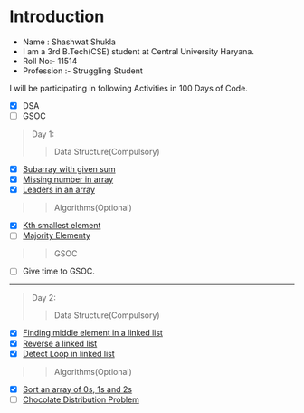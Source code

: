 # Introduction
- Name : Shashwat Shukla<br>
- I am a 3rd B.Tech(CSE) student at Central University Haryana.
- Roll No:- 11514
- Profession :- Struggling Student

I will be participating in following Activities in 100 Days of Code.

- [x] DSA
- [ ] GSOC

> Day 1:
>> Data Structure(Compulsory)
- [x] [Subarray with given sum](https://practice.geeksforgeeks.org/problems/subarray-with-given-sum/0)
- [x] [Missing number in array](https://practice.geeksforgeeks.org/problems/missing-number-in-array/0)
- [x] [Leaders in an array](https://practice.geeksforgeeks.org/problems/leaders-in-an-array/0)
>> Algorithms(Optional)
- [x] [Kth smallest element](https://practice.geeksforgeeks.org/problems/kth-smallest-element/0)
- [ ] [Majority Elementy](https://practice.geeksforgeeks.org/problems/majority-element/0)
>> GSOC
- [ ] Give time to GSOC.

-------------
> Day 2:
>> Data Structure(Compulsory)
- [x] [Finding middle element in a linked list](https://practice.geeksforgeeks.org/problems/finding-middle-element-in-a-linked-list/1)
- [x] [Reverse a linked list](https://practice.geeksforgeeks.org/problems/reverse-a-linked-list/1)
- [x] [Detect Loop in linked list](https://practice.geeksforgeeks.org/problems/detect-loop-in-linked-list/1)
>> Algorithms(Optional)
- [x] [Sort an array of 0s, 1s and 2s](https://practice.geeksforgeeks.org/problems/sort-an-array-of-0s-1s-and-2s/0)
- [ ] [Chocolate Distribution Problem](https://practice.geeksforgeeks.org/problems/chocolate-distribution-problem/0)